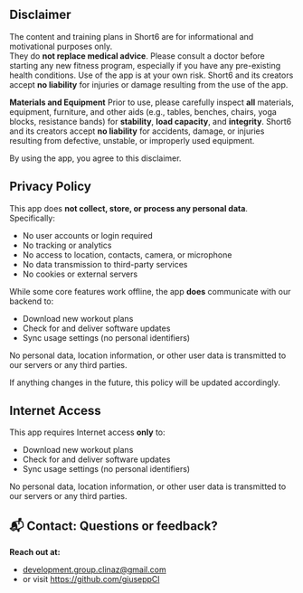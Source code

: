 ## Disclaimer

The content and training plans in Short6 are for informational and motivational purposes only.  
They do **not replace medical advice**. Please consult a doctor before starting any new fitness program, especially if you have any pre-existing health conditions. Use of the app is at your own risk. Short6 and its creators accept **no liability** for injuries or damage resulting from the use of the app.

**Materials and Equipment**
Prior to use, please carefully inspect **all** materials, equipment, furniture, and other aids (e.g., tables, benches, chairs, yoga blocks, resistance bands) for **stability**, **load capacity**, and **integrity**. Short6 and its creators accept **no liability** for accidents, damage, or injuries resulting from defective, unstable, or improperly used equipment.

By using the app, you agree to this disclaimer.

## Privacy Policy

This app does **not collect, store, or process any personal data**.  
Specifically:

- No user accounts or login required
- No tracking or analytics
- No access to location, contacts, camera, or microphone
- No data transmission to third-party services
- No cookies or external servers

While some core features work offline, the app **does** communicate with our backend to:
- Download new workout plans
- Check for and deliver software updates
- Sync usage settings (no personal identifiers)

No personal data, location information, or other user data is transmitted to our servers or any third parties.

If anything changes in the future, this policy will be updated accordingly.

## Internet Access

This app requires Internet access **only** to:
- Download new workout plans
- Check for and deliver software updates
- Sync usage settings (no personal identifiers)

No personal data, location information, or other user data is transmitted to our servers or any third parties.

## 📬 Contact: Questions or feedback?

**Reach out at:**
- development.group.clinaz@gmail.com
- or visit https://github.com/giuseppCl


